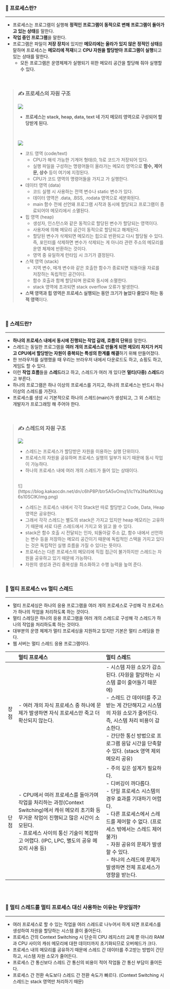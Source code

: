 ### 📌 프로세스란?
---
- 프로세스는 프로그램이 실행해 **정적인 프로그램이 동적으로 변해 프로그램이 돌아가고 있는 상태**를 말한다.
- **작업 중인 프로그램**을 말한다.
- 프로그램은 파일이 **저장 장치**에 있지만 **메모리에는 올라가 있지 않은 정적인 상태**를 말하며 프로세스는 **메모리에 적재**되고 **CPU 자원을 할당받아 프로그램이 실행**되고 있는 상태를 말한다.
  - 모든 프로그램은 운영체제가 실행되기 위한 메모리 공간을 할당해 줘야 실행할 수 있다.
 
<br>
   
> ### ✍️ 프로세스의 자원 구조
> ![](https://gmlwjd9405.github.io/images/os-process-and-thread/process.png)
> - **프로세스는 stack, heap, data, text 네 가지 메모리 영역으로 구성되어 할당받게 된다.**
> 
> <br>
>
> ![](https://img1.daumcdn.net/thumb/R1280x0/?scode=mtistory2&fname=https%3A%2F%2Fblog.kakaocdn.net%2Fdn%2Fbd8jlQ%2FbtrcRpf0Z4e%2FAZe94zNlREpkAZ260P0W7k%2Fimg.png)
> - 코드 영역 (code/text)
>   - CPU가 해석 가능한 기계어 형태(0, 1)로 코드가 저장되어 있다.
>   - 실행 파일을 구성하는 명령어들이 올라가는 메모리 영역으로 **함수, 제어문, 상수** 등이 여기에 지정된다.
>   - CPU가 코드 영역의 명령어들을 가지고 가 실행한다.
> - 데이터 영역 (data)
>   - 코드 실행 시 사용하는 전역 변수나 static 변수가 있다. 
>   - 데이터 영역은 .data, .BSS, .rodata 영역으로 세분화된다.
>   - main 함수 전에 선언돼 프로그램 시작과 동시에 할당되고 프로그램이 종료되어야 메모리에서 소멸된다.
> - 힙 영역 (heap)
>   - 생성자, 인스턴스와 같은 동적으로 할당된 변수가 할당되는 영역이다.
>   - 사용자에 의해 메모리 공간이 동적으로 할당되고 해제된다.
>   - 할당된 변수가 삭제되면 메모리는 힙으로 반환되고 다시 할당될 수 있다. 즉, 포인터를 삭제하면 변수가 삭제되는 게 아니라 관련 주소의 메모리를 운영 체제에 반환하는 것이다.
>   - 영역 중 유일하게 런타임 시 크기가 결정된다.
> - 스택 영역 (stack)
>   - 지역 변수, 매개 변수와 같은 호출한 함수가 종료되면 되돌아올 자료를 저장하는 독립적인 공간이다.
>   - 함수 호출과 함께 할당되며 완료와 동시에 소멸한다.
>   - stack 영역에 초과되면 stack overflow 오류가 발생한다.
> - **스택 영역과 힙 영역은 프로세스 실행되는 동안 크기가 늘었다 줄었다 하는 동적 영역**이다.



<br>

### 📌 스레드란?
---
- **하나의 프로세스 내에서 동시에 진행되는 작업 갈래, 흐름의 단위**를 말한다.
- 스레드는 동일한 프로그램을 **여러 개의 프로세스로 만들게 되면 메모리 차지가 커지고 CPU에서 할당받는 자원이 중복되는 특성의 한계를 해결**하기 위해 만들어졌다.
- 한 브라우저를 실행했을 때 우리는 브라우저 내에서 다운로드도 하고, 쇼핑도 하고, 게임도 할 수 있다.
- 이런 **작업 흐름**들을 **스레드**라고 하고, 스레드가 여러 개 있다면 **멀티(다중) 스레드**라고 부른다.
- 하나의 프로그램은 하나 이상의 프로세스를 가지고, 하나의 프로세스는 반드시 하나 이상의 스레드를 가진다.
- 프로세스를 생성 시 기본적으로 하나의 스레드(main)가 생성되고, 그 외 스레드는 개발자가 프로그래밍 해 주어야 한다.
 
<br>
   

> ### ✍️ 스레드의 자원 구조
> ![](https://gmlwjd9405.github.io/images/os-process-and-thread/thread.png)
> - 스레드는 프로세스가 할당받은 자원을 이용하는 실행 단위이다.
> - 프로세스의 자원을 공유하며 프로세스 실행의 일부가 되기 때문에 동시 작업이 가능하다.
> - 하나의 프로세스 내에 여러 개의 스레드가 들어 있는 상태이다.
> <br>
> ![](https://blog.kakaocdn.net/dn/c6hP8P/btr5A5vOmq1/lc1Ya3NafKtUsg6s10SCIK/img.png)
>
> - 스레드는 프로세스 내에서 각각 Stack만 따로 할당받고 Code, Data, Heap 영역은 공유한다. 
> - 그래서 각각 스레드는 별도의 stack은 가지고 있지만 heap 메모리는 고유하기 때문에 서로 다른 스레드에서 가지고 와 읽고 쓸 수 있다.
> - stack은 함수 호출 시 전달되는 인자, 되돌아갈 주소 값, 함수 내에서 선언하는 변수 등을 저장하는 메모리 공간이기 때문에 독립적인 스택을 가지고 있다는 것은 독립적인 실행 흐름을 가질 수 있다는 뜻이다.
> - 프로세스는 다른 프로세스의 메모리에 직접 접근이 불가하지만 스레드는 자원을 공유하고 있기 때문에 가능하다.
> - 자원의 생성과 관리 중복성을 최소화하고 수행 능력을 높여 준다.


<br>

### 📌 멀티 프로세스 vs 멀티 스레드 
---
- 멀티 프로세싱은 하나의 응용 프로그램을 여러 개의 프로세스로 구성해 각 프로세스가 하나의 작업을 처리하도록 하는 것이다.
- 멀티 스레딩은 하나의 응용 프로그램을 여러 개의 스레드로 구성해 각 스레드가 하나의 작업을 처리하도록 하는 것이다.
- 대부분의 운영 체제가 멀티 프로세싱을 지원하고 있지만 기본은 멀티 스레딩을 한다.
- 웹 서버는 멀티 스레드 응용 프로그램이다.
  
| |멀티 프로세스|멀티 스레드|
|---|:---|:---|
|장점|- 여러 개의 자식 프로세스 중 하나에 문제가 발생하면 자식 프로세스만 죽고 더 확산되지 않는다.|- 시스템 자원 소모가 감소된다. (자원을 할당하는 시스템 콜이 줄어들기 때문에) <br> - 스레드 간 데이터를 주고받는 게 간단해지고 시스템의 자원 소모가 줄어든다. 즉, 시스템 처리 비용이 감소한다. <br> - 간단한 통신 방법으로 프로그램 응답 시간을 단축할 수 있다. (stack 영역 제외 메모리 공유)|
|단점|- CPU에서 여러 프로세스를 돌아가며 작업을 처리하는 과정(Context Switching)에서 캐쉬 메모리 초기화 등 무거운 작업이 진행되고 많은 시간이 소모된다. <br> - 프로세스 사이의 통신 기술이 복잡하고 어렵다. (IPC, LPC, 별도의 공유 메모리 사용 등) | - 주의 깊은 설계가 필요하다. <br> - 디버깅이 까다롭다. <br> - 단일 프로세스 시스템의 경우 효과를 기대하기 어렵다. <br> - 다른 프로세스에서 스레드를 제어할 수 없다. (프로세스 밖에서는 스레드 제어 불가) <br> - 자원 공유의 문제가 발생할 수 있다. <br> - 하나의 스레드에 문제가 발생하면 전체 프로세스가 영향을 받는다.|
<br>
<br>

### 📌 멀티 스레드를 멀티 프로세스 대신 사용하는 이유는 무엇일까?
---
- 여러 프로세스로 할 수 있는 작업을 여러 스레드로 나누어서 하게 되면 프로세스를 생성하여 자원을 할당하는 시스템 콜이 줄어든다.
- 프로세스 간의 Context Switching 시 단순히 CPU 레지스터 교체 뿐 아니라 RAM과 CPU 사이의 캐쉬 메모리에 대한 데이터까지 초기화되므로 오버헤드가 크다.
- 프로세스 내의 메모리를 공유하기 때문에 스레드 간 데이터를 주고받는 방법이 간단하고, 시스템 자원 소모가 줄어든다.
- 프로세스 간 통신보다 스레드 간 통신의 비용이 적어 작업들 간 통신 부담이 줄어든다.
- 프로세스 간 전환 속도보다 스레드 간 전환 속도가 빠르다. (Context Switching 시 스레드는 stack 영역만 처리하기 때문)
